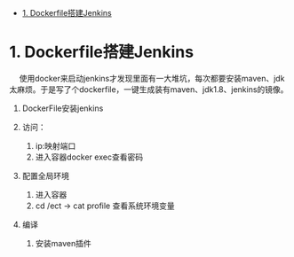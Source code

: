 

<!-- TOC -->

- [1. Dockerfile搭建Jenkins](#1-dockerfile搭建jenkins)

<!-- /TOC -->


# 1. Dockerfile搭建Jenkins  
<!-- 
XXX docker使用dockerFile自定义Jenkins
使用docker来启动jenkins才发现里面有一大堆坑，每次都要安装maven、jdk太麻烦。于是写了个dockerfile，一键生成装有maven、jdk1.8、jenkins的镜像。  
https://blog.csdn.net/qq_35031494/article/details/125426380  文档中dockerfile文件maven目录有问题  
按照这份文档配置jdk和maven时， cd /etc -> cat profile 查看系统环境变量
查看数据卷信息 https://blog.csdn.net/m0_64284147/article/details/126571316

docker run -d \
    -p 8888:8080 \
    -p 50000:50000 \
    -v /usr/work/dockerMount/jenkins:/var/jenkins_home \
    -v /etc/localtime:/etc/localtime \
    --restart=always \
    --name=jenkins \
    jenkins/jenkins


启动成功后，无法下载插件
访问时出现无法访问，点击叉号  
1. hudson.model.UpdateCenter.xml文件位于容器内 ./var/jenkins_home/hudson.model.UpdateCenter.xml
2. 或者直接跳过插件下载步骤， admin的密码为首次登录密码

/var/jenkins_home已经挂载到/data/jenkins/
-->


<!-- 
jenkins官网：https://www.jenkinschina.com/doc/book/installing/  
建议使用的Docker映像是jenkinsci/blueocean image(来自 the Docker Hub repository)。  

-->

&emsp; 使用docker来启动jenkins才发现里面有一大堆坑，每次都要安装maven、jdk太麻烦。于是写了个dockerfile，一键生成装有maven、jdk1.8、jenkins的镜像。   

1. DockerFile安装jenkins  

2. 访问：
    1. ip:映射端口
    2. 进入容器docker exec查看密码

2. 配置全局环境  
    1. 进入容器
    2. cd /ect -> cat profile 查看系统环境变量 

3. 编译  
    1. 安装maven插件  


<!-- 

用最新jenkins.war包 构建jenkins
https://blog.csdn.net/whh18254122507/article/details/81783430
https://www.cnblogs.com/namedgx/p/15420711.html
-->



